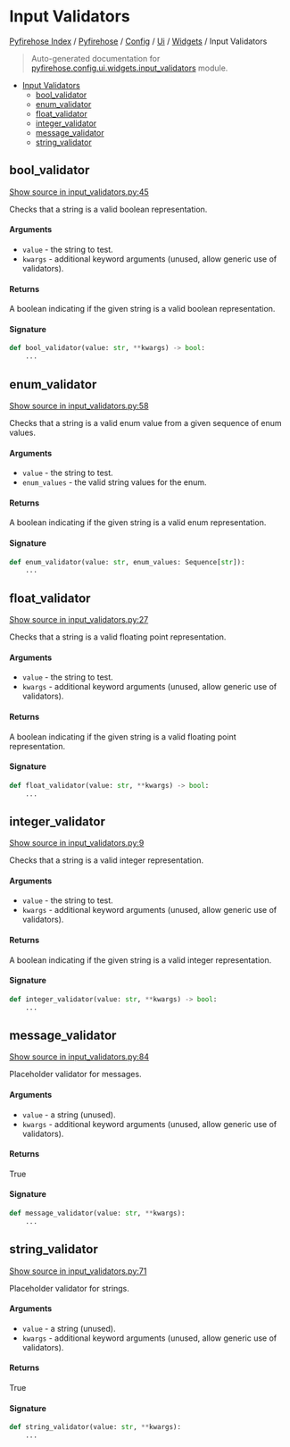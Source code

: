 # Input Validators

[Pyfirehose Index](../../../../README.md#pyfirehose-index) /
[Pyfirehose](../../../index.md#pyfirehose) /
[Config](../../index.md#config) /
[Ui](../index.md#ui) /
[Widgets](./index.md#widgets) /
Input Validators

> Auto-generated documentation for [pyfirehose.config.ui.widgets.input_validators](https://github.com/Krow10/pyfirehose/blob/main/pyfirehose/config/ui/widgets/input_validators.py) module.

- [Input Validators](#input-validators)
  - [bool_validator](#bool_validator)
  - [enum_validator](#enum_validator)
  - [float_validator](#float_validator)
  - [integer_validator](#integer_validator)
  - [message_validator](#message_validator)
  - [string_validator](#string_validator)

## bool_validator

[Show source in input_validators.py:45](https://github.com/Krow10/pyfirehose/blob/main/pyfirehose/config/ui/widgets/input_validators.py#L45)

Checks that a string is a valid boolean representation.

#### Arguments

- `value` - the string to test.
- `kwargs` - additional keyword arguments (unused, allow generic use of validators).

#### Returns

A boolean indicating if the given string is a valid boolean representation.

#### Signature

```python
def bool_validator(value: str, **kwargs) -> bool:
    ...
```



## enum_validator

[Show source in input_validators.py:58](https://github.com/Krow10/pyfirehose/blob/main/pyfirehose/config/ui/widgets/input_validators.py#L58)

Checks that a string is a valid enum value from a given sequence of enum values.

#### Arguments

- `value` - the string to test.
- `enum_values` - the valid string values for the enum.

#### Returns

A boolean indicating if the given string is a valid enum representation.

#### Signature

```python
def enum_validator(value: str, enum_values: Sequence[str]):
    ...
```



## float_validator

[Show source in input_validators.py:27](https://github.com/Krow10/pyfirehose/blob/main/pyfirehose/config/ui/widgets/input_validators.py#L27)

Checks that a string is a valid floating point representation.

#### Arguments

- `value` - the string to test.
- `kwargs` - additional keyword arguments (unused, allow generic use of validators).

#### Returns

A boolean indicating if the given string is a valid floating point representation.

#### Signature

```python
def float_validator(value: str, **kwargs) -> bool:
    ...
```



## integer_validator

[Show source in input_validators.py:9](https://github.com/Krow10/pyfirehose/blob/main/pyfirehose/config/ui/widgets/input_validators.py#L9)

Checks that a string is a valid integer representation.

#### Arguments

- `value` - the string to test.
- `kwargs` - additional keyword arguments (unused, allow generic use of validators).

#### Returns

A boolean indicating if the given string is a valid integer representation.

#### Signature

```python
def integer_validator(value: str, **kwargs) -> bool:
    ...
```



## message_validator

[Show source in input_validators.py:84](https://github.com/Krow10/pyfirehose/blob/main/pyfirehose/config/ui/widgets/input_validators.py#L84)

Placeholder validator for messages.

#### Arguments

- `value` - a string (unused).
- `kwargs` - additional keyword arguments (unused, allow generic use of validators).

#### Returns

True

#### Signature

```python
def message_validator(value: str, **kwargs):
    ...
```



## string_validator

[Show source in input_validators.py:71](https://github.com/Krow10/pyfirehose/blob/main/pyfirehose/config/ui/widgets/input_validators.py#L71)

Placeholder validator for strings.

#### Arguments

- `value` - a string (unused).
- `kwargs` - additional keyword arguments (unused, allow generic use of validators).

#### Returns

True

#### Signature

```python
def string_validator(value: str, **kwargs):
    ...
```


